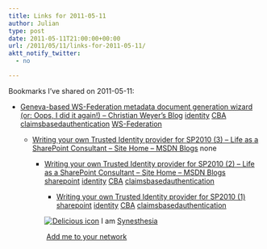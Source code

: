 ```yaml
---
title: Links for 2011-05-11
author: Julian
type: post
date: 2011-05-11T21:00:00+00:00
url: /2011/05/11/links-for-2011-05-11/
aktt_notify_twitter:
  - no

---
```

Bookmarks I&#8217;ve shared on 2011-05-11:

  * [Geneva-based WS-Federation metadata document generation wizard (or: Oops, I did it again!) &#8211; Christian Weyer&#8217;s Blog][1] 
    [identity][2] [CBA][3] [claimsbasedauthentication][4] [WS-Federation][5] </li> 
    
      * [Writing your own Trusted Identity provider for SP2010 (3) &#8211; Life as a SharePoint Consultant &#8211; Site Home &#8211; MSDN Blogs][6] 
        none</li> 
        
          * [Writing your own Trusted Identity provider for SP2010 (2) &#8211; Life as a SharePoint Consultant &#8211; Site Home &#8211; MSDN Blogs][7] 
            [sharepoint][8] [identity][2] [CBA][3] [claimsbasedauthentication][4] </li> 
            
              * [Writing your own Trusted Identity provider for SP2010 (1)][9] 
                [sharepoint][8] [identity][2] [CBA][3] [claimsbasedauthentication][4] </li> </ul> 
                
                <p class="deliciouslink">
                  <a href="https://del.icio.us/synesthesia" title="See all my bookmarks on del.icio.us"><img src="https://www.synesthesia.co.uk/images/deliciousicon.jpg" alt="Delicious icon" /></a>&nbsp;I am <a href="https://del.icio.us/synesthesia" title="See all my bookmarks on del.icio.us">Synesthesia</a>
                </p>
                
                <p class="deliciouslink">
                  <a href="https://del.icio.us/network?add=synesthesia" title="Add me to your del.icio.us network"><img src="https://www.synesthesia.co.uk/images/add.gif" alt="" /></a>&nbsp;<a href="https://del.icio.us/network?add=synesthesia" title="Add me to your del.icio.us network">Add me to your network</a>
                </p>

 [1]: https://weblogs.thinktecture.com/cweyer/2009/05/geneva-based-ws-federation-metadata-document-generation-wizard-or-oops-i-did-it-again.html
 [2]: https://www.delicious.com/synesthesia/identity
 [3]: https://www.delicious.com/synesthesia/CBA
 [4]: https://www.delicious.com/synesthesia/claimsbasedauthentication
 [5]: https://www.delicious.com/synesthesia/WS-Federation
 [6]: https://blogs.msdn.com/b/life_of_a_sharepoint_consultant/archive/2010/12/15/writing-your-own-trusted-identity-provider-for-sp2010-3.aspx
 [7]: https://blogs.msdn.com/b/life_of_a_sharepoint_consultant/archive/2010/12/08/writing-your-own-trusted-identity-provider-for-sp2010-2.aspx
 [8]: https://www.delicious.com/synesthesia/sharepoint
 [9]: https://blogs.msdn.com/b/life_of_a_sharepoint_consultant/archive/2010/12/01/writing-your-own-trusted-identity-provider-for-sp2010-1.aspx